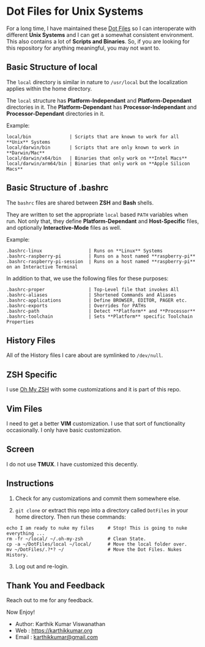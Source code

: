 # Dot Files for Unix Systems

For a long time, I have maintained these [Dot Files](https://en.wikipedia.org/wiki/Hidden_file_and_hidden_directory)
so I can interoperate with different **Unix Systems** and
I can get a somewhat consistent environment. This also
contains a lot of **Scripts and Binaries**. So, if you
are looking for this repository for anything meaningful,
you may not want to.

## Basic Structure of local

The `local` directory is similar in nature to `/usr/local` but the localization
applies within the home directory.

The `local` structure has **Platform-Independant** and **Platform-Dependant**
directories in it. The **Platform-Dependant** has **Processor-Independant**
and **Processor-Dependant** directories in it.

Example:

```
local/bin              | Scripts that are known to work for all **Unix** Systems
local/darwin/bin       | Scripts that are only known to work in **Darwin/Mac**
local/darwin/x64/bin   | Binaries that only work on **Intel Macs**
local/darwin/arm64/bin | Binaries that only work on **Apple Silicon Macs**
```

## Basic Structure of .bashrc

The `bashrc` files are shared between **ZSH** and **Bash** shells.

They are written to set the appropriate `local` based `PATH` variables
when run. Not only that, they define **Platform-Dependant** and **Host-Specific**
files, and optionally **Interactive-Mode** files as well.

Example:

```
.bashrc-linux                 | Runs on **Linux** Systems
.bashrc-raspberry-pi          | Runs on a host named **raspberry-pi**
.bashrc-raspberry-pi-session  | Runs on a host named **raspberry-pi** on an Interactive Terminal
```

In addition to that, we use the following files for these purposes:

```
.bashrc-proper                | Top-Level file that invokes All
.bashrc-aliases               | Shortened Commands and Aliases
.bashrc-applications          | Define BROWSER, EDITOR, PAGER etc.
.bashrc-exports               | Overrides for PATHs
.bashrc-path                  | Detect **Platform** and **Processor**
.bashrc-toolchain             | Sets **Platform** specific Toolchain Properties
```

## History Files

All of the History files I care about are symlinked to `/dev/null`.

## ZSH Specific

I use [Oh My ZSH](https://ohmyz.sh/) with some customizations and it is
part of this repo.

## Vim Files

I need to get a better **VIM** customization. I use that sort of functionality
occasionally. I only have basic customization.

## Screen

I do not use **TMUX**. I have customized this decently.


## Instructions

1. Check for any customizations and commit them somewhere else.

2. `git clone` or extract this repo into a directory called `DotFiles` in your
home directory. Then run these commands:

```shell
echo I am ready to nuke my files     # Stop! This is going to nuke everything ...
rm -fr ~/local/ ~/.oh-my-zsh         # Clean State.
cp -a ~/DotFiles/local ~/local/      # Move the local folder over.
mv ~/DotFiles/.?*? ~/                # Move the Dot Files. Nukes History.
```

3. Log out and re-login.


## Thank You and Feedback

Reach out to me for any feedback.

Now Enjoy!

* Author: Karthik Kumar Viswanathan
* Web   : https://karthikkumar.org
* Email : karthikkumar@gmail.com
